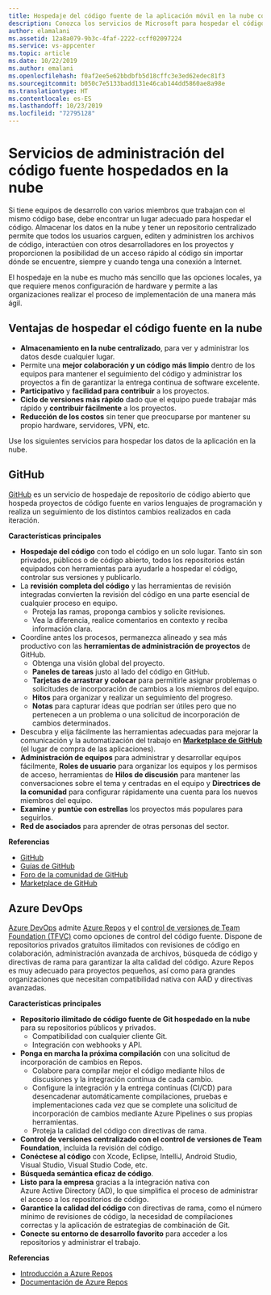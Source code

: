 ```yaml
---
title: Hospedaje del código fuente de la aplicación móvil en la nube con GitHub y Azure DevOps
description: Conozca los servicios de Microsoft para hospedar el código de la aplicación móvil en la nube.
author: elamalani
ms.assetid: 12a8a079-9b3c-4faf-2222-ccff02097224
ms.service: vs-appcenter
ms.topic: article
ms.date: 10/22/2019
ms.author: emalani
ms.openlocfilehash: f0af2ee5e62bbdbfb5d18cffc3e3ed62edec81f3
ms.sourcegitcommit: b050c7e5133badd131e46cab144dd5860ae8a98e
ms.translationtype: HT
ms.contentlocale: es-ES
ms.lasthandoff: 10/23/2019
ms.locfileid: "72795128"
---
```

# <a name="cloud-hosted-source-code-management-services"></a>Servicios de administración del código fuente hospedados en la nube
Si tiene equipos de desarrollo con varios miembros que trabajan con el mismo código base, debe encontrar un lugar adecuado para hospedar el código. Almacenar los datos en la nube y tener un repositorio centralizado permite que todos los usuarios carguen, editen y administren los archivos de código, interactúen con otros desarrolladores en los proyectos y proporcionen la posibilidad de un acceso rápido al código sin importar dónde se encuentre, siempre y cuando tenga una conexión a Internet.

El hospedaje en la nube es mucho más sencillo que las opciones locales, ya que requiere menos configuración de hardware y permite a las organizaciones realizar el proceso de implementación de una manera más ágil.

## <a name="benefits-of-hosting-source-code-in-the-cloud"></a>Ventajas de hospedar el código fuente en la nube
- **Almacenamiento en la nube centralizado**, para ver y administrar los datos desde cualquier lugar.
- Permite una **mejor colaboración y un código más limpio** dentro de los equipos para mantener el seguimiento del código y administrar los proyectos a fin de garantizar la entrega continua de software excelente.
- **Participativo** y **facilidad para contribuir** a los proyectos.
- **Ciclo de versiones más rápido** dado que el equipo puede trabajar más rápido y **contribuir fácilmente** a los proyectos.
- **Reducción de los costos** sin tener que preocuparse por mantener su propio hardware, servidores, VPN, etc.

Use los siguientes servicios para hospedar los datos de la aplicación en la nube.

## <a name="github"></a>GitHub
[GitHub](https://github.com/) es un servicio de hospedaje de repositorio de código abierto que hospeda proyectos de código fuente en varios lenguajes de programación y realiza un seguimiento de los distintos cambios realizados en cada iteración.

**Características principales**
- **Hospedaje del código** con todo el código en un solo lugar. Tanto sin son privados, públicos o de código abierto, todos los repositorios están equipados con herramientas para ayudarle a hospedar el código, controlar sus versiones y publicarlo.
- La **revisión completa del código** y las herramientas de revisión integradas convierten la revisión del código en una parte esencial de cualquier proceso en equipo.
    - Proteja las ramas, proponga cambios y solicite revisiones.
    - Vea la diferencia, realice comentarios en contexto y reciba información clara.
- Coordine antes los procesos, permanezca alineado y sea más productivo con las **herramientas de administración de proyectos** de GitHub.
    - Obtenga una visión global del proyecto.
    - **Paneles de tareas** justo al lado del código en GitHub.
    - **Tarjetas de arrastrar y colocar** para permitirle asignar problemas o solicitudes de incorporación de cambios a los miembros del equipo.
    - **Hitos** para organizar y realizar un seguimiento del progreso.
    - **Notas** para capturar ideas que podrían ser útiles pero que no pertenecen a un problema o una solicitud de incorporación de cambios determinados.
- Descubra y elija fácilmente las herramientas adecuadas para mejorar la comunicación y la automatización del trabajo en **[Marketplace de GitHub](https://github.com/marketplace)** (el lugar de compra de las aplicaciones).
- **Administración de equipos** para administrar y desarrollar equipos fácilmente, **Roles de usuario** para organizar los equipos y los permisos de acceso, herramientas de **Hilos de discusión** para mantener las conversaciones sobre el tema y centradas en el equipo y **Directrices de la comunidad** para configurar rápidamente una cuenta para los nuevos miembros del equipo.
- **Examine** y **puntúe con estrellas** los proyectos más populares para seguirlos.
- **Red de asociados** para aprender de otras personas del sector.

**Referencias**
- [GitHub](https://github.com/)
- [Guías de GitHub](https://guides.github.com/)
- [Foro de la comunidad de GitHub](https://github.community/)
- [Marketplace de GitHub](https://github.com/marketplace)

## <a name="azure-devops"></a>Azure DevOps
[Azure DevOps](https://azure.microsoft.com/services/devops/) admite [Azure Repos](https://azure.microsoft.com/services/devops/repos/) y el [control de versiones de Team Foundation (TFVC)](https://docs.microsoft.com/azure/devops/repos/tfvc/index?view=azure-devops) como opciones de control del código fuente. Dispone de repositorios privados gratuitos ilimitados con revisiones de código en colaboración, administración avanzada de archivos, búsqueda de código y directivas de rama para garantizar la alta calidad del código. Azure Repos es muy adecuado para proyectos pequeños, así como para grandes organizaciones que necesitan compatibilidad nativa con AAD y directivas avanzadas.
    
**Características principales**
- **Repositorio ilimitado de código fuente de Git hospedado en la nube** para su repositorios públicos y privados.
    - Compatibilidad con cualquier cliente Git.
    - Integración con webhooks y API.
- **Ponga en marcha la próxima compilación** con una solicitud de incorporación de cambios en Repos.
    - Colabore para compilar mejor el código mediante hilos de discusiones y la integración continua de cada cambio.
    - Configure la integración y la entrega continuas (CI/CD) para desencadenar automáticamente compilaciones, pruebas e implementaciones cada vez que se complete una solicitud de incorporación de cambios mediante Azure Pipelines o sus propias herramientas.
    - Proteja la calidad del código con directivas de rama.
- **Control de versiones centralizado con el control de versiones de Team Foundation**, incluida la revisión del código.
- **Conéctese al código** con Xcode, Eclipse, IntelliJ, Android Studio, Visual Studio, Visual Studio Code, etc.
- **Búsqueda semántica eficaz de código**.
- **Listo para la empresa** gracias a la integración nativa con Azure Active Directory (AD), lo que simplifica el proceso de administrar el acceso a los repositorios de código.
- **Garantice la calidad del código** con directivas de rama, como el número mínimo de revisiones de código, la necesidad de compilaciones correctas y la aplicación de estrategias de combinación de Git.
- **Conecte su entorno de desarrollo favorito** para acceder a los repositorios y administrar el trabajo.

**Referencias**
- [Introducción a Azure Repos](https://azure.microsoft.com/services/devops/repos/) 
- [Documentación de Azure Repos](/azure/devops/repos/?view=azure-devops)
